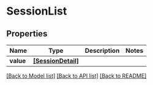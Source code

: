 # SessionList


## Properties
Name | Type | Description | Notes
------------ | ------------- | ------------- | -------------
**value** | [**[SessionDetail]**](SessionDetail.md) |  | 

[[Back to Model list]](../README.md#documentation-for-models) [[Back to API list]](../README.md#documentation-for-api-endpoints) [[Back to README]](../README.md)


